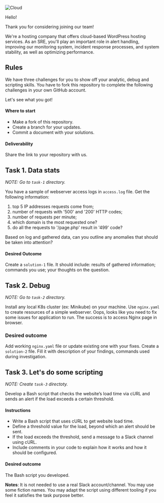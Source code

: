 
![Cloud](https://user-images.githubusercontent.com/36457009/228533629-a1fbe773-7706-4f53-b34d-d73ce10123e6.png)

Hello! 

Thank you for considering joining our team! 


We're a hosting company that offers cloud-based WordPress hosting services. As an SRE, you'll play an important role in alert handling, improving our monitoring system, incident response processes, and system stability, as well as optimizing performance. 

## Rules

We have three challenges for you to show off your analytic, debug and scripting skills.
You have to fork this repository to complete the following challenges in your own GitHub account.

Let's see what you got!


#### Where to start

- Make a fork of this repository. 
- Create a branch for your updates. 
- Commit a document with your solutions.


#### Deliverability

Share the link to your repository with us.


## Task 1. Data stats

*NOTE: Go to `task-1` directory.*

You have a sample of webserver access logs in `access.log` file. Get the following information:

1) top 5 IP addresses requests come from;
2) number of requests with '500' and '200' HTTP codes;
3) number of requests per minute;
4) which domain is the most requested one?
5) do all the requests to '/page.php' result in '499' code?

Based on log and gathered data, can you outline any anomalies that should be taken into attention?

#### Desired Outcome

Create a `solution-1` file. It should include: results of gathered information; commands you use; your thoughts on the question. 

## Task 2. Debug

*NOTE: Go to `task-2` directory.*

Install any local K8s cluster (ex: Minikube) on your machine.
Use `nginx.yaml` to create resources of a simple webserver. Oops, looks like you need to fix some issues for application to run.
The success is to access Nginx page in browser.

### Desired outcome
Add working `nginx.yaml` file or update existing one with your fixes.
Create a `solution-2` file. Fill it with description of your findings, commands used during investigation. 

## Task 3. Let's do some scripting

*NOTE: Create `task-3` directoty.*

Develop a Bash script that checks the website’s load time via cURL and sends an alert if the load exceeds a certain threshold.

#### Instructions

- Write a Bash script that uses cURL to get website load time.
- Define a threshold value for the load, beyond which an alert should be sent.
- If the load exceeds the threshold, send a message to a Slack channel using cURL.
- Include comments in your code to explain how it works and how it should be configured.

#### Desired outcome

The Bash script you developed.

**Notes**: It is not needed to use a real Slack account/channel. You may use some fiction names.
You may adapt the script using different tooling if you feel it satisfies the task purpose better.
